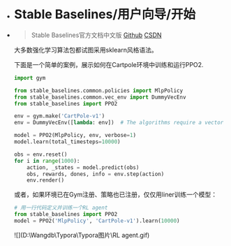 - # Stable Baselines/用户向导/开始

- > Stable Baselines官方文档中文版 [Github](https://github.com/DBWangML/stable-baselines-zh)   [CSDN](https://blog.csdn.net/The_Time_Runner/article/details/97392656)   

  大多数强化学习算法包都试图采用sklearn风格语法。

  下面是一个简单的案例，展示如何在Cartpole环境中训练和运行PPO2.

  ```python
  import gym
  
  from stable_baselines.common.policies import MlpPolicy
  from stable_baselines.common.vec_env import DummyVecEnv
  from stable_baselines import PPO2
  
  env = gym.make('CartPole-v1')
  env = DummyVecEnv([lambda: env])  # The algorithms require a vectorized environment to run
  
  model = PPO2(MlpPolicy, env, verbose=1)
  model.learn(total_timesteps=10000)
  
  obs = env.reset()
  for i in range(1000):
      action, _states = model.predict(obs)
      obs, rewards, dones, info = env.step(action)
      env.render()
  ```

  或者，如果环境已在Gym注册、策略也已注册，仅仅用liner训练一个模型：

  ```python
  # 用一行代码定义并训练一个RL agent
  from stable_baselines import PPO2
  model = PPO2('MlpPolicy', 'CartPole-v1').learn(10000)
  ```

  ![](D:\Wangdb\Typora\Typora图片\RL agent.gif)

